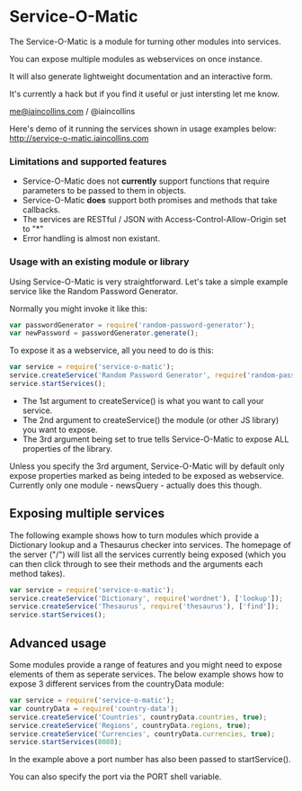 Service-O-Matic
=========

The Service-O-Matic is a module for turning other modules into services.

You can expose multiple modules as webservices on once instance.

It will also generate lightweight documentation and an interactive form.

It's currently a hack but if you find it useful or just intersting let me know.

me@iaincollins.com / @iaincollins

Here's demo of it running the services shown in usage examples below:
http://service-o-matic.iaincollins.com

### Limitations and supported features

* Service-O-Matic does not **currently** support functions that require parameters to be passed to them in objects.
* Service-O-Matic **does** support both promises and methods that take callbacks.
* The services are RESTful / JSON with Access-Control-Allow-Origin set to "*"
* Error handling is almost non existant.

### Usage with an existing module or library

Using Service-O-Matic is very straightforward. Let's take a simple example
service like the Random Password Generator.

Normally you might invoke it like this:
``` javascript
var passwordGenerator = require('random-password-generator');
var newPassword = passwordGenerator.generate();
```

To expose it as a webservice, all you need to do is this:

``` javascript
var service = require('service-o-matic');
service.createService('Random Password Generator', require('random-password-generator'), true);
service.startServices();
```

* The 1st argument to createService() is what you want to call your service.
* The 2nd argument to createService() the module (or other JS library) you want to expose.
* The 3rd argument being set to true tells Service-O-Matic to expose ALL properties of the library.

Unless you specify the 3rd argument, Service-O-Matic will by default only expose
properties marked as being inteded to be exposed as webservice. Currently only
one module - newsQuery - actually does this though.

## Exposing multiple services

The following example shows how to turn modules which provide a Dictionary 
lookup and a Thesaurus checker into services. The homepage of the server ("/")
will list all the services currently being exposed (which you can then click
through to see their methods and the arguments each method takes).

``` javascript
var service = require('service-o-matic');
service.createService('Dictionary', require('wordnet'), ['lookup']);
service.createService('Thesaurus', require('thesaurus'), ['find']);
service.startServices();
```

## Advanced usage

Some modules provide a range of features and you might need to expose elements 
of them as seperate services. The below example shows how to expose 3 different
services from the countryData module:

``` javascript
var service = require('service-o-matic');
var countryData = require('country-data');
service.createService('Countries', countryData.countries, true);
service.createService('Regions', countryData.regions, true);
service.createService('Currencies', countryData.currencies, true);
service.startServices(8080);
```

In the example above a port number has also been passed to startService().

You can also specify the port via the PORT shell variable.